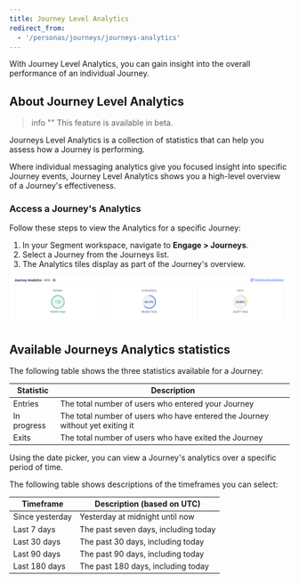 ```yaml
---
title: Journey Level Analytics
redirect_from:
  - '/personas/journeys/journeys-analytics'
---
```


With Journey Level Analytics, you can gain insight into the overall performance of an individual Journey.

## About Journey Level Analytics

> info ""
> This feature is available in beta.

Journeys Level Analytics is a collection of statistics that can help you assess how a Journey is performing.

Where individual messaging analytics give you focused insight into specific Journey events, Journey Level Analytics shows you a high-level overview of a Journey's effectiveness.

### Access a Journey's Analytics

Follow these steps to view the Analytics for a specific Journey:

1. In your Segment workspace, navigate to **Engage > Journeys**.
2. Select a Journey from the Journeys list.
3. The Analytics tiles display as part of the Journey's overview.

![An in-app screenshot of Journeys Level Analytics](images/journeys_analytics_tiles.png "Journeys Level Analytics tiles")

## Available Journeys Analytics statistics

The following table shows the three statistics available for a Journey:

| Statistic   | Description                                                                   |
| ----------- | ----------------------------------------------------------------------------- |
| Entries     | The total number of users who entered your Journey                            |
| In progress | The total number of users who have entered the Journey without yet exiting it |
| Exits       | The total number of users who have exited the Journey                         |

Using the date picker, you can view a Journey's analytics over a specific period of time.

The following table shows descriptions of the timeframes you can select:

| Timeframe       | Description (based on UTC)           | 
| --------------- | ------------------------------------ |
| Since yesterday | Yesterday at midnight until now      |
| Last 7 days     | The past seven days, including today |
| Last 30 days    | The past 30 days, including today    |
| Last 90 days    | The past 90 days, including today    |
| Last 180 days   | The past 180 days, including today   |
